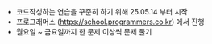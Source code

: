 - 코드작성하는 연습을 꾸준히 하기 위해 25.05.14 부터 시작
- 프로그래머스 (https://school.programmers.co.kr) 에서 진행
- 월요일 ~ 금요일까지 한 문제 이상씩 문제 풀기
